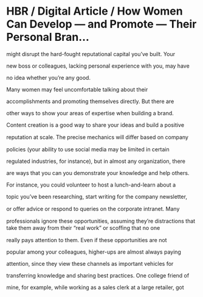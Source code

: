 # HBR / Digital Article / How Women Can Develop — and Promote — Their Personal Bran…

might disrupt the hard-fought reputational capital you’ve built. Your

new boss or colleagues, lacking personal experience with you, may have

no idea whether you’re any good.

Many women may feel uncomfortable talking about their

accomplishments and promoting themselves directly. But there are

other ways to show your areas of expertise when building a brand.

Content creation is a good way to share your ideas and build a positive

reputation at scale. The precise mechanics will diﬀer based on company

policies (your ability to use social media may be limited in certain

regulated industries, for instance), but in almost any organization, there

are ways that you can you demonstrate your knowledge and help others.

For instance, you could volunteer to host a lunch-and-learn about a

topic you’ve been researching, start writing for the company newsletter,

or oﬀer advice or respond to queries on the corporate intranet. Many

professionals ignore these opportunities, assuming they’re distractions that take them away from their “real work” or scoﬃng that no one

really pays attention to them. Even if these opportunities are not

popular among your colleagues, higher-ups are almost always paying

attention, since they view these channels as important vehicles for

transferring knowledge and sharing best practices. One college friend of

mine, for example, while working as a sales clerk at a large retailer, got